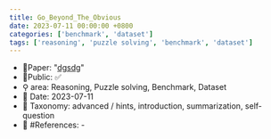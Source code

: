 ```yaml
---
title: Go_Beyond_The_Obvious
date: 2023-07-11 00:00:00 +0800
categories: ['benchmark', 'dataset']
tags: ['reasoning', 'puzzle solving', 'benchmark', 'dataset']
---
```


- 📙Paper: "[dgsdg](dsgfdhgf)"
- 🔑Public: ✅
- ⚲ area: Reasoning, Puzzle solving, Benchmark, Dataset
- 📅 Date: 2023-07-11
- 🔎 Taxonomy: advanced / hints, introduction, summarization, self-question
- 📝 #References: -
